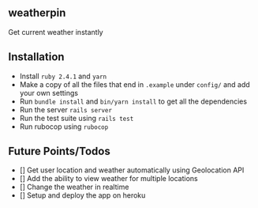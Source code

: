 weatherpin
---

Get current weather instantly

## Installation

- Install `ruby 2.4.1` and `yarn`
- Make a copy of all the files that end in `.example` under `config/` and add your own settings
- Run `bundle install` and `bin/yarn install` to get all the dependencies
- Run the server `rails server`
- Run the test suite using `rails test`
- Run rubocop using `rubocop`


## Future Points/Todos
- [] Get user location and weather automatically using Geolocation API
- [] Add the ability to view weather for multiple locations
- [] Change the weather in realtime
- [] Setup and deploy the app on heroku
